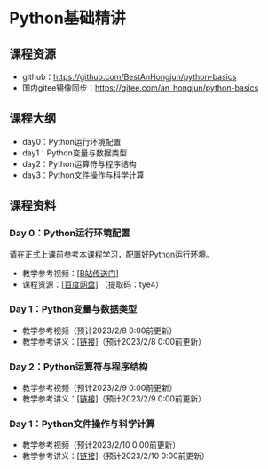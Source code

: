 # Python基础精讲
## 课程资源
* github：https://github.com/BestAnHongjun/python-basics
* 国内gitee镜像同步：https://gitee.com/an_hongjun/python-basics
## 课程大纲
* day0：Python运行环境配置
* day1：Python变量与数据类型
* day2：Python运算符与程序结构
* day3：Python文件操作与科学计算

## 课程资料
### Day 0：Python运行环境配置
请在正式上课前参考本课程学习，配置好Python运行环境。
* 教学参考视频：[[B站传送门]](https://www.bilibili.com/video/BV1DL4y1b7G2/?spm_id_from=333.999.0.0&vd_source=8d5b18c3e81d76ac1d81cb328e0d506b)
* 课程资源：[[百度网盘]](https://pan.baidu.com/s/1FXBCt6gtozkHHC3OaqK8JQ) （提取码：tye4）

### Day 1：Python变量与数据类型
* 教学参考视频（预计2023/2/8 0:00前更新）
* 教学参考讲义：[[链接]](day1/)（预计2023/2/8 0:00前更新）

### Day 2：Python运算符与程序结构
* 教学参考视频（预计2023/2/9 0:00前更新）
* 教学参考讲义：[[链接]](day2/)（预计2023/2/9 0:00前更新）

### Day 1：Python文件操作与科学计算
* 教学参考视频（预计2023/2/10 0:00前更新）
* 教学参考讲义：[[链接]](day3/)（预计2023/2/10 0:00前更新）